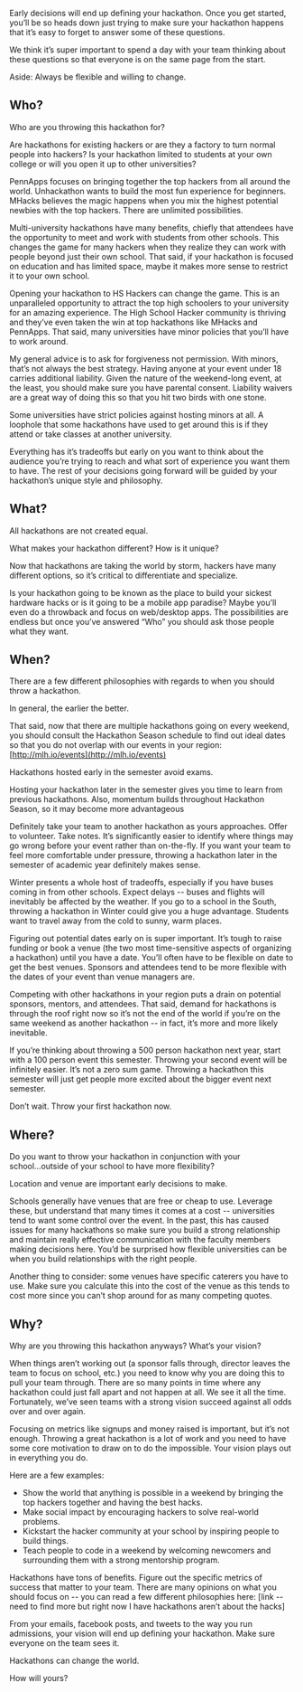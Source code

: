 Early decisions will end up defining your hackathon. Once you get started, you’ll be so heads down just trying to make sure your hackathon happens that it’s easy to forget to answer some of these questions. 

We think it’s super important to spend a day with your team thinking about these questions so that everyone is on the same page from the start. 

Aside: Always be flexible and willing to change.

## Who?

Who are you throwing this hackathon for? 

Are hackathons for existing hackers or are they a factory to turn normal people into hackers? Is your hackathon limited to students at your own college or will you open it up to other universities?

PennApps focuses on bringing together the top hackers from all around the world. Unhackathon wants to build the most fun experience for beginners. MHacks believes the magic happens when you mix the highest potential newbies with the top hackers. There are unlimited possibilities.

Multi-university hackathons have many benefits, chiefly that attendees have the opportunity to meet and work with students from other schools. This changes the game for many hackers when they realize they can work with people beyond just their own school. That said, if your hackathon is focused on education and has limited space, maybe it makes more sense to restrict it to your own school.

Opening your hackathon to HS Hackers can change the game. This is an unparalleled opportunity to attract the top high schoolers to your university for an amazing experience. The High School Hacker community is thriving and they’ve even taken the win at top hackathons like MHacks and PennApps. That said, many universities have minor policies that you’ll have to work around. 

My general advice is to ask for forgiveness not permission. With minors, that’s not always the best strategy. Having anyone at your event under 18 carries additional liability. Given the nature of the weekend-long event, at the least, you should make sure you have parental consent. Liability waivers are a great way of doing this so that you hit two birds with one stone. 

Some universities have strict policies against hosting minors at all. A loophole that some hackathons have used to get around this is if they attend or take classes at another university.

Everything has it’s tradeoffs but early on you want to think about the audience you’re trying to reach and what sort of experience you want them to have. The rest of your decisions going forward will be guided by your hackathon’s unique style and philosophy.

## What?

All hackathons are not created equal. 

What makes your hackathon different? How is it unique? 

Now that hackathons are taking the world by storm, hackers have many different options, so it’s critical to differentiate and specialize. 

Is your hackathon going to be known as the place to build your sickest hardware hacks or is it going to be a mobile app paradise? Maybe you’ll even do a throwback and focus on web/desktop apps. The possibilities are endless but once you’ve answered “Who” you should ask those people what they want.

## When?

There are a few different philosophies with regards to when you should throw a hackathon. 

In general, the earlier the better. 

That said, now that there are multiple hackathons going on every weekend, you should consult the Hackathon Season schedule to find out ideal dates so that you do not overlap with our events in your region: [http://mlh.io/events](http://mlh.io/events)

Hackathons hosted early in the semester avoid exams.

Hosting your hackathon later in the semester gives you time to learn from previous hackathons. Also, momentum builds throughout Hackathon Season, so it may become more advantageous 

Definitely take your team to another hackathon as yours approaches. Offer to volunteer. Take notes. It’s significantly easier to identify where things may go wrong before your event rather than on-the-fly. If you want your team to feel more comfortable under pressure, throwing a hackathon later in the semester of academic year definitely makes sense.

Winter presents a whole host of tradeoffs, especially if you have buses coming in from other schools. Expect delays -- buses and flights will inevitably be affected by the weather. If you go to a school in the South, throwing a hackathon in Winter could give you a huge advantage. Students want to travel away from the cold to sunny, warm places. 

Figuring out potential dates early on is super important. It’s tough to raise funding or book a venue (the two most time-sensitive aspects of organizing a hackathon) until you have a date. You’ll often have to be flexible on date to get the best venues. Sponsors and attendees tend to be more flexible with the dates of your event than venue managers are.

Competing with other hackathons in your region puts a drain on potential sponsors, mentors, and attendees. That said, demand for hackathons is through the roof right now so it’s not the end of the world if you’re on the same weekend as another hackathon -- in fact, it’s more and more likely inevitable.

If you’re thinking about throwing a 500 person hackathon next year, start with a 100 person event this semester. Throwing your second event will be infinitely easier. It’s not a zero sum game. Throwing a hackathon this semester will just get people more excited about the bigger event next semester.

Don’t wait. Throw your first hackathon now. 

## Where?

Do you want to throw your hackathon in conjunction with your school...outside of your school to have more flexibility? 

Location and venue are important early decisions to make.

Schools generally have venues that are free or cheap to use. Leverage these, but understand that many times it comes at a cost -- universities tend to want some control over the event. In the past, this has caused issues for many hackathons so make sure you build a strong relationship and maintain really effective communication with the faculty members making decisions here. You’d be surprised how flexible universities can be when you build relationships with the right people.

Another thing to consider: some venues have specific caterers you have to use. Make sure you calculate this into the cost of the venue as this tends to cost more since you can’t shop around for as many competing quotes.

## Why?

Why are you throwing this hackathon anyways? What’s your vision?

When things aren’t working out (a sponsor falls through, director leaves the team to focus on school, etc.) you need to know why you are doing this to pull your team through. There are so many points in time where any hackathon could just fall apart and not happen at all. We see it all the time. Fortunately, we’ve seen teams with a strong vision succeed against all odds over and over again.

Focusing on metrics like signups and money raised is important, but it’s not enough. Throwing a great hackathon is a lot of work and you need to have some core motivation to draw on to do the impossible. Your vision plays out in everything you do. 

Here are a few examples: 

- Show the world that anything is possible in a weekend by bringing the top hackers together and having the best hacks.  
- Make social impact by encouraging hackers to solve real-world problems.  
- Kickstart the hacker community at your school by inspiring people to build things. 
- Teach people to code in a weekend by welcoming newcomers and surrounding them with a strong mentorship program. 

Hackathons have tons of benefits. Figure out the specific metrics of success that matter to your team. There are many opinions on what you should focus on -- you can read a few different philosophies here: [link -- need to find more but right now I have hackathons aren’t about the hacks]

From your emails, facebook posts, and tweets to the way you run admissions, your vision will end up defining your hackathon. Make sure everyone on the team sees it.

Hackathons can change the world.

How will yours?